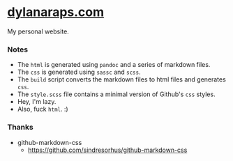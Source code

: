 # [dylanaraps.com](http://dylanaraps.com)

My personal website.

### Notes

- The `html` is generated using `pandoc` and a series of markdown files.
- The `css`  is generated using `sassc` and `scss`.
- The `build` script converts the markdown files to html files and generates `css`.
- The `style.scss` file contains a minimal version of Github's `css` styles.
- Hey, I'm lazy.
- Also, fuck `html`. :)


### Thanks

- github-markdown-css
    - https://github.com/sindresorhus/github-markdown-css

